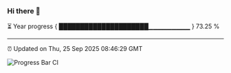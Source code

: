 ### Hi there 👋

⏳ Year progress { █████████████████████▁▁▁▁▁▁▁▁▁ } 73.25 %

---

⏰ Updated on Thu, 25 Sep 2025 08:46:29 GMT

![Progress Bar CI](https://github.com/IshwaranRudhara/GIT-ACTION/workflows/Progress%20Bar%20CI/badge.svg)
